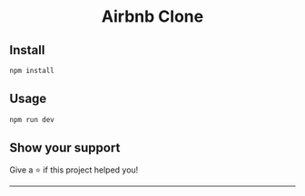 <h1 align="center">Airbnb Clone </h1>
<p>
</p>

## Install

```sh
npm install
```

## Usage

```sh
npm run dev
```

## Show your support

Give a ⭐️ if this project helped you!

***
